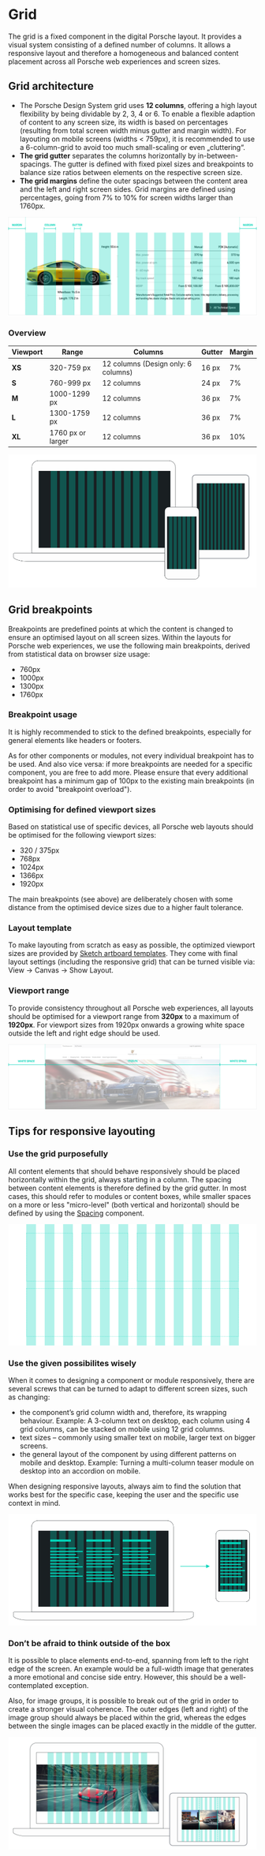 # Grid
The grid is a fixed component in the digital Porsche layout. It provides a visual system consisting of a defined number of columns. It allows a responsive layout and therefore a homogeneous and balanced content placement across all Porsche web experiences and screen sizes.

## Grid architecture

- The Porsche Design System grid uses **12 columns**, offering a high layout flexibility by
being dividable by 2, 3, 4 or 6. To enable a flexible adaption of content to any
screen size, its width is based on percentages (resulting from total screen
width minus gutter and margin width). For layouting on mobile screens (widths < 759px), it is recommended to use
a 6-column-grid to avoid too much small-scaling or even „cluttering“.
- **The grid gutter** separates the columns horizontally by in-between-spacings.
The gutter is defined with fixed pixel sizes and breakpoints to balance size
ratios between elements on the respective screen size. 
- **The grid margins** define the outer spacings between the content area and the left and right screen
sides. Grid margins are defined using percentages, going from 7% to 10% for
screen widths larger than 1760px. 

![Porsche Design System grid architecture](./assets/grid-components.png)

### Overview 

| Viewport | Range | Columns | Gutter | Margin |
| -------- | -------- | -------- | -------- | -------- |
| **XS** | 320-759 px | 12 columns (Design only: 6 columns) |  16 px | 7% |
| **S** | 760-999 px | 12 columns |  24 px | 7% |
| **M** | 1000-1299 px | 12 columns | 36 px| 7% |
| **L** | 1300-1759 px  |  12 columns | 36 px | 7% | 
| **XL** | 1760 px or larger |  12 columns | 36 px | 10% | 

![Porsche Design System grid architecture](./assets/grid-viewports.png)

## Grid breakpoints 
Breakpoints are predefined points at which the content is changed to ensure an optimised layout on all screen sizes.
Within the layouts for Porsche web experiences, we use the following main breakpoints, derived from statistical data on browser size usage: 

- 760px
- 1000px 
- 1300px
- 1760px

### Breakpoint usage

It is highly recommended to stick to the defined breakpoints, especially for general elements like headers or footers.

As for other components or modules, not every individual breakpoint has to be used. And also vice versa: if more breakpoints are needed for a specific component, you are free to add more. Please ensure that every additional breakpoint has a minimum gap of 100px to the existing main breakpoints (in order to avoid "breakpoint overload").

### Optimising for defined viewport sizes

Based on statistical use of specific devices, all Porsche web layouts should be optimised for the following viewport sizes: 

- 320 / 375px
- 768px
- 1024px
- 1366px
- 1920px

The main breakpoints (see above) are deliberately chosen with some distance from the optimised device sizes due to a higher fault tolerance.

### Layout template 
To make layouting from scratch as easy as possible, the
optimized viewport sizes are provided by [Sketch artboard templates](http://designsystem.porsche.com/latest/porsche-design-system-layout-template.sketch). They
come with final layout settings (including the responsive grid) that can be turned visible via: View → Canvas →
Show Layout.

### Viewport range
To provide consistency throughout all Porsche web experiences, all layouts should be optimised for a viewport range from **320px** to a maximum of **1920px**. For viewport sizes from 1920px onwards a growing white space outside the left and right edge should be used.

![Porsche Design System grid architecture](./assets/grid-maxwidth.png)

## Tips for responsive layouting

### Use the grid purposefully

All content elements that should behave responsively should be placed horizontally within the grid, always starting in a column. The spacing between content elements is therefore defined by the grid gutter. 
In most cases, this should refer to modules or content boxes, while smaller spaces on a more or less "micro-level" (both vertical and horizontal) should be defined by using the [Spacing](#/components/layout/spacing) component.

![Porsche Design System grid alignment](./assets/grid-alignment.png)

### Use the given possibilites wisely

When it comes to designing a component or module responsively, there are several screws that can be turned to adapt to different screen sizes, such as changing:

- the component’s grid column width and, therefore, its wrapping behaviour. Example: A 3-column text on desktop, each column using 4 grid columns, can be stacked on mobile using 12 grid columns.
- text sizes – commonly using smaller text on mobile, larger text on bigger screens.
- the general layout of the component by using different patterns on mobile and desktop. Example: Turning a multi-column teaser module on desktop into an accordion on mobile.

When designing responsive layouts, always aim to find the solution that works best for the specific case, keeping the user and the specific use context in mind.

![Porsche Design System grid behaviour](./assets/grid-behaviour.png)

### Don’t be afraid to think outside of the box

It is possible to place elements end-to-end, spanning from left to the right edge of the screen. An example would be a full-width image that generates a more emotional and concise side entry. However, this should be a well-contemplated exception.

Also, for image groups, it is possible to break out of the grid in order to create a stronger visual coherence. The outer edges (left and right) of the image group should always be placed within the grid, whereas the edges between the single images can be placed exactly in the middle of the gutter.

![End-to-end placement](./assets/grid-endtoend.png)
